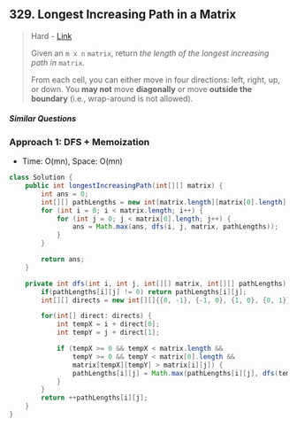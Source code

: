 ## 329. Longest Increasing Path in a Matrix

> Hard - [Link](https://leetcode.com/problems/longest-increasing-path-in-a-matrix/)
>
> Given an `m x n` `matrix`, return *the length of the longest increasing path in* `matrix`.
>
> From each cell, you can either move in four directions: left, right, up, or down. You **may not** move **diagonally** or move **outside the boundary** (i.e., wrap-around is not allowed).

##### Similar Questions



### Approach 1: DFS + Memoization

- Time: O(mn), Space: O(mn)

```java
class Solution {
    public int longestIncreasingPath(int[][] matrix) {
        int ans = 0;
        int[][] pathLengths = new int[matrix.length][matrix[0].length];
        for (int i = 0; i < matrix.length; i++) {
            for (int j = 0; j < matrix[0].length; j++) {
                ans = Math.max(ans, dfs(i, j, matrix, pathLengths));
            }
        }

        return ans;
    }

    private int dfs(int i, int j, int[][] matrix, int[][] pathLengths) {
        if(pathLengths[i][j] != 0) return pathLengths[i][j];
        int[][] directs = new int[][]{{0, -1}, {-1, 0}, {1, 0}, {0, 1}};

        for(int[] direct: directs) {
            int tempX = i + direct[0];
            int tempY = j + direct[1];

            if (tempX >= 0 && tempX < matrix.length &&
                tempY >= 0 && tempY < matrix[0].length &&
                matrix[tempX][tempY] > matrix[i][j]) {
                pathLengths[i][j] = Math.max(pathLengths[i][j], dfs(tempX, tempY, matrix, pathLengths));
            }
        }
        return ++pathLengths[i][j];
    }
}
```

